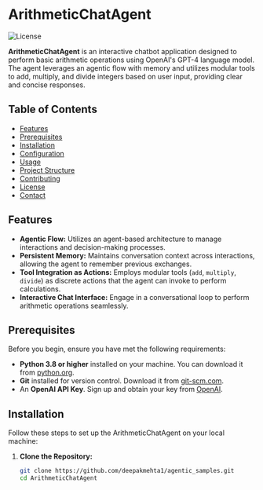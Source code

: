 
# ArithmeticChatAgent

![License](https://img.shields.io/badge/license-MIT-blue.svg)

**ArithmeticChatAgent** is an interactive chatbot application designed to perform basic arithmetic operations using OpenAI's GPT-4 language model. The agent leverages an agentic flow with memory and utilizes modular tools to add, multiply, and divide integers based on user input, providing clear and concise responses.

## Table of Contents

- [Features](#features)
- [Prerequisites](#prerequisites)
- [Installation](#installation)
- [Configuration](#configuration)
- [Usage](#usage)
- [Project Structure](#project-structure)
- [Contributing](#contributing)
- [License](#license)
- [Contact](#contact)

## Features

- **Agentic Flow:** Utilizes an agent-based architecture to manage interactions and decision-making processes.
- **Persistent Memory:** Maintains conversation context across interactions, allowing the agent to remember previous exchanges.
- **Tool Integration as Actions:** Employs modular tools (`add`, `multiply`, `divide`) as discrete actions that the agent can invoke to perform calculations.
- **Interactive Chat Interface:** Engage in a conversational loop to perform arithmetic operations seamlessly.

## Prerequisites

Before you begin, ensure you have met the following requirements:

- **Python 3.8 or higher** installed on your machine. You can download it from [python.org](https://www.python.org/downloads/).
- **Git** installed for version control. Download it from [git-scm.com](https://git-scm.com/downloads).
- An **OpenAI API Key**. Sign up and obtain your key from [OpenAI](https://platform.openai.com/account/api-keys).

## Installation

Follow these steps to set up the ArithmeticChatAgent on your local machine:

1. **Clone the Repository:**

   ```bash
   git clone https://github.com/deepakmehta1/agentic_samples.git
   cd ArithmeticChatAgent
